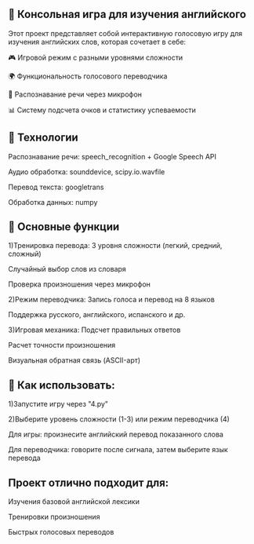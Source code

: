 ## 🤖 Консольная игра для изучения английского
Этот проект представляет собой интерактивную голосовую игру для изучения английских слов, которая сочетает в себе:

🎮 Игровой режим с разными уровнями сложности

🌍 Функциональность голосового переводчика

🎤 Распознавание речи через микрофон

📊 Систему подсчета очков и статистику успеваемости
## 🔧 Технологии
Распознавание речи: speech_recognition + Google Speech API

Аудио обработка: sounddevice, scipy.io.wavfile

Перевод текста: googletrans

Обработка данных: numpy
## 🎯 Основные функции
1)Тренировка перевода:
3 уровня сложности (легкий, средний, сложный)

Случайный выбор слов из словаря

Проверка произношения через микрофон

2)Режим переводчика:
Запись голоса и перевод на 8 языков

Поддержка русского, английского, испанского и др.

3)Игровая механика:
Подсчет правильных ответов

Расчет точности произношения

Визуальная обратная связь (ASCII-арт)

## 🚀 Как использовать:
1)Запустите игру через "4.py"

2)Выберите уровень сложности (1-3) или режим переводчика (4)

Для игры: произнесите английский перевод показанного слова

Для переводчика: говорите после сигнала, затем выберите язык перевода

## Проект отлично подходит для:

Изучения базовой английской лексики

Тренировки произношения

Быстрых голосовых переводов
